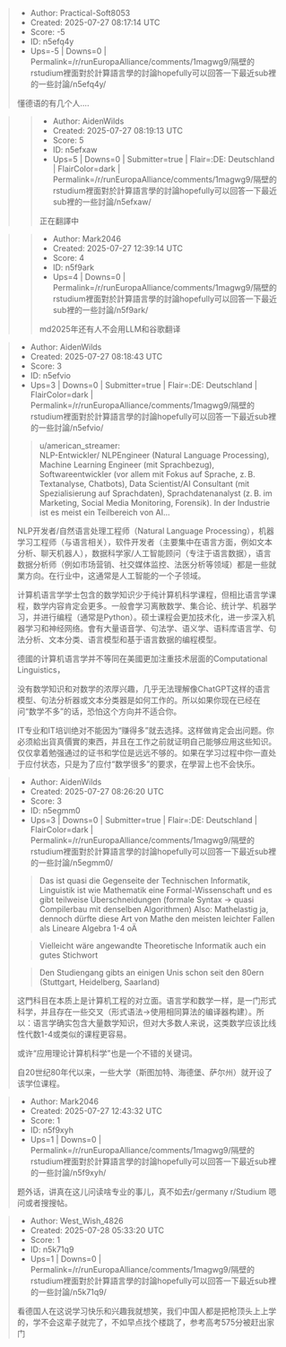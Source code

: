 > - Author: Practical-Soft8053
> - Created: 2025-07-27 08:17:14 UTC
> - Score: -5
> - ID: n5efq4y
> - Ups=-5 | Downs=0 | Permalink=/r/runEuropaAlliance/comments/1magwg9/隔壁的rstudium裡面對於計算語言學的討論hopefully可以回答一下最近sub裡的一些討論/n5efq4y/
>
> 懂德语的有几个人….

>> - Author: AidenWilds
>> - Created: 2025-07-27 08:19:13 UTC
>> - Score: 5
>> - ID: n5efxaw
>> - Ups=5 | Downs=0 | Submitter=true | Flair=:DE: Deutschland | FlairColor=dark | Permalink=/r/runEuropaAlliance/comments/1magwg9/隔壁的rstudium裡面對於計算語言學的討論hopefully可以回答一下最近sub裡的一些討論/n5efxaw/
>>
>> 正在翻譯中

>> - Author: Mark2046
>> - Created: 2025-07-27 12:39:14 UTC
>> - Score: 4
>> - ID: n5f9ark
>> - Ups=4 | Downs=0 | Permalink=/r/runEuropaAlliance/comments/1magwg9/隔壁的rstudium裡面對於計算語言學的討論hopefully可以回答一下最近sub裡的一些討論/n5f9ark/
>>
>> md2025年还有人不会用LLM和谷歌翻译

> - Author: AidenWilds
> - Created: 2025-07-27 08:18:43 UTC
> - Score: 3
> - ID: n5efvio
> - Ups=3 | Downs=0 | Submitter=true | Flair=:DE: Deutschland | FlairColor=dark | Permalink=/r/runEuropaAlliance/comments/1magwg9/隔壁的rstudium裡面對於計算語言學的討論hopefully可以回答一下最近sub裡的一些討論/n5efvio/
>
> >u/american_streamer:  
> NLP-Entwickler/ NLPEngineer (Natural Language Processing), Machine Learning Engineer (mit Sprachbezug), Softwareentwickler (vor allem mit Fokus auf Sprache, z. B. Textanalyse, Chatbots), Data Scientist/AI Consultant (mit Spezialisierung auf Sprachdaten), Sprachdatenanalyst (z. B. im Marketing, Social Media Monitoring, Forensik). In der Industrie ist es meist ein Teilbereich von AI...
> 
> NLP开发者/自然语言处理工程师（Natural Language Processing），机器学习工程师（与语言相关），软件开发者（主要集中在语言方面，例如文本分析、聊天机器人），数据科学家/人工智能顾问（专注于语言数据），语言数据分析师（例如市场营销、社交媒体监控、法医分析等领域）都是一些就業方向。在行业中，这通常是人工智能的一个子领域。
> 
> 计算机语言学学士包含的数学知识少于纯计算机科学课程，但相比语言学课程，数学内容肯定会更多。一般會学习离散数学、集合论、统计学、机器学习，并进行编程（通常是Python）。硕士课程会更加技术化，进一步深入机器学习和神经网络。會有大量语音学、句法学、语义学、语料库语言学、句法分析、文本分类、语言模型和基于语言数据的编程模型。
> 
> 德國的计算机语言学并不等同在美國更加注重技术层面的Computational Linguistics，
> 
> 没有数学知识和对数学的浓厚兴趣，几乎无法理解像ChatGPT这样的语言模型、句法分析器或文本分类器是如何工作的。所以如果你现在已经在问“数学不多”的话，恐怕这个方向并不适合你。
> 
> IT专业和IT培训绝对不能因为“赚得多”就去选择。这样做肯定会出问题。你必须給出貨真價實的東西，并且在工作之前就证明自己能够应用这些知识。仅仅拿着勉强通过的证书和学位是远远不够的。如果在学习过程中你一直处于应付状态，只是为了应付“数学很多”的要求，在學習上也不会快乐。

> - Author: AidenWilds
> - Created: 2025-07-27 08:26:20 UTC
> - Score: 3
> - ID: n5egmm0
> - Ups=3 | Downs=0 | Submitter=true | Flair=:DE: Deutschland | FlairColor=dark | Permalink=/r/runEuropaAlliance/comments/1magwg9/隔壁的rstudium裡面對於計算語言學的討論hopefully可以回答一下最近sub裡的一些討論/n5egmm0/
>
> >Das ist quasi die Gegenseite der Technischen Informatik, Linguistik ist wie Mathematik eine Formal-Wissenschaft und es gibt teilweise Überschneidungen (formale Syntax -> quasi Compilerbau mit denselben Algorithmen) Also: Mathelastig ja, dennoch dürfte diese Art von Mathe den meisten leichter Fallen als Lineare Algebra 1-4 oÄ
> 
> >Vielleicht wäre angewandte Theoretische Informatik auch ein gutes Stichwort
> 
> >Den Studiengang gibts an einigen Unis schon seit den 80ern (Stuttgart, Heidelberg, Saarland)
> 
> >
> 
> 这門科目在本质上是计算机工程的对立面。语言学和数学一样，是一门形式科学，并且存在一些交叉（形式语法->使用相同算法的编译器构建）。所以：语言学确实包含大量数学知识，但对大多数人来说，这类数学应该比线性代数1-4或类似的课程更容易。
> 
> 或许“应用理论计算机科学”也是一个不错的关键词。
> 
> 自20世纪80年代以来，一些大学（斯图加特、海德堡、萨尔州）就开设了该学位课程。

> - Author: Mark2046
> - Created: 2025-07-27 12:43:32 UTC
> - Score: 1
> - ID: n5f9xyh
> - Ups=1 | Downs=0 | Permalink=/r/runEuropaAlliance/comments/1magwg9/隔壁的rstudium裡面對於計算語言學的討論hopefully可以回答一下最近sub裡的一些討論/n5f9xyh/
>
> 题外话，讲真在这儿问读啥专业的事儿，真不如去r/germany r/Studium  嗯问或者搜搜帖。

> - Author: West_Wish_4826
> - Created: 2025-07-28 05:33:20 UTC
> - Score: 1
> - ID: n5k71q9
> - Ups=1 | Downs=0 | Permalink=/r/runEuropaAlliance/comments/1magwg9/隔壁的rstudium裡面對於計算語言學的討論hopefully可以回答一下最近sub裡的一些討論/n5k71q9/
>
> 看德国人在这说学习快乐和兴趣我就想笑，我们中国人都是把枪顶头上上学的，学不会这辈子就完了，不如早点找个楼跳了，参考高考575分被赶出家门
